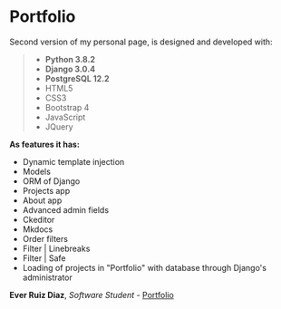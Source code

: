 # Portfolio
Second version of my personal page, is designed and developed with:

>- **Python 3.8.2**
>- **Django 3.0.4**
>- **PostgreSQL 12.2**
>- HTML5
>- CSS3
>- Bootstrap 4
>- JavaScript
>- JQuery

**As features it has:** 
- Dynamic template injection
- Models
- ORM of Django
- Projects app
- About app
- Advanced admin fields
- Ckeditor
- Mkdocs
- Order filters
- Filter | Linebreaks
- Filter | Safe
- Loading of projects in "Portfolio" with database through Django's administrator

**Ever Ruiz Diaz**, *Software Student* - [Portfolio](http://everdev.pythonanywhere.com/)